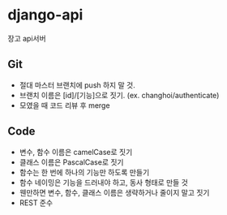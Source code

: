 # django-api

장고 api서버

## Git

- 절대 마스터 브랜치에 push 하지 말 것.
- 브랜치 이름은 [id]/[기능]으로 짓기. (ex. changhoi/authenticate)
- 모였을 때 코드 리뷰 후 merge

## Code

- 변수, 함수 이름은 camelCase로 짓기
- 클래스 이름은 PascalCase로 짓기
- 함수는 한 번에 하나의 기능만 하도록 만들기
- 함수 네이밍은 기능을 드러내야 하고, 동사 형태로 만들 것
- 웬만하면 변수, 함수, 클래스 이름은 생략하거나 줄이지 말고 짓기
- REST 준수

